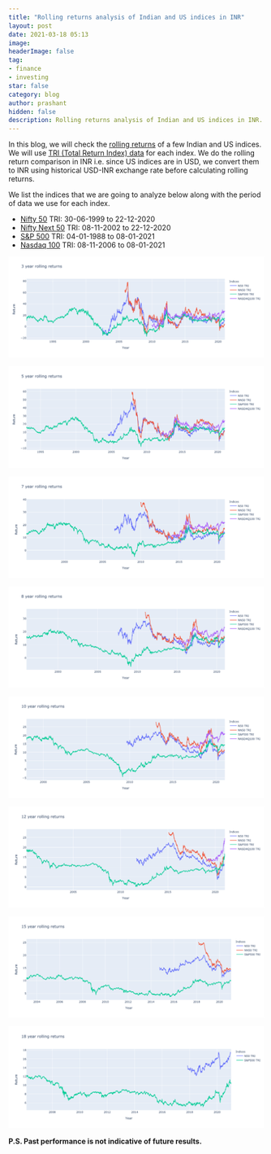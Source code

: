 ```yaml
---
title: "Rolling returns analysis of Indian and US indices in INR"
layout: post
date: 2021-03-18 05:13
image: 
headerImage: false
tag:
- finance
- investing
star: false
category: blog
author: prashant
hidden: false
description: Rolling returns analysis of Indian and US indices in INR.
---
```


In this blog, we will check the [rolling returns](https://www.investopedia.com/terms/r/rollingreturns.asp) of a few Indian and US indices. We will use [TRI (Total Return Index) data](https://www.investopedia.com/terms/t/total_return_index.asp) for each index. We do the rolling return comparison in INR i.e. since US indices are in USD, we convert them to INR using historical USD-INR exchange rate before calculating rolling returns.

We list the indices that we are going to analyze below along with the period of data we use for each index.

- [Nifty 50](https://www.niftyindices.com/indices/equity/broad-based-indices/NIFTY-50) TRI: 30-06-1999 to 22-12-2020
- [Nifty Next 50](https://www.niftyindices.com/indices/equity/broad-based-indices/NIFTY-Next-50) TRI: 08-11-2002 to 22-12-2020
- [S&P 500](https://www.investopedia.com/terms/s/sp500.asp) TRI: 04-01-1988 to 08-01-2021
- [Nasdaq 100](https://www.investopedia.com/terms/n/nasdaq100.asp) TRI: 08-11-2006 to 08-01-2021

![3 year rolling returns](../assets/images/2021-03-18-rolling-return-analysis/rr03.png)

![5 year rolling returns](../assets/images/2021-03-18-rolling-return-analysis/rr05.png)

![7 year rolling returns](../assets/images/2021-03-18-rolling-return-analysis/rr07.png)

![8 year rolling returns](../assets/images/2021-03-18-rolling-return-analysis/rr08.png)

![10 year rolling returns](../assets/images/2021-03-18-rolling-return-analysis/rr10.png)

![12 year rolling returns](../assets/images/2021-03-18-rolling-return-analysis/rr12.png)

![15 year rolling returns](../assets/images/2021-03-18-rolling-return-analysis/rr15.png)

![18 year rolling returns](../assets/images/2021-03-18-rolling-return-analysis/rr18.png)

**P.S. Past performance is not indicative of future results.**
